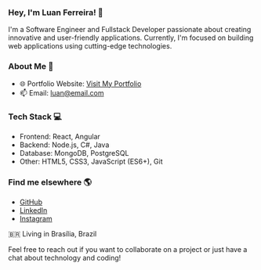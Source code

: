 ### Hey, I'm Luan Ferreira! 👋

I'm a Software Engineer and Fullstack Developer passionate about creating innovative and user-friendly applications. Currently, I'm focused on building web applications using cutting-edge technologies.

### About Me 📜

<!-- - 💼 Senior Software Engineer at [My Company](https://www.company.com) -->
- 🌐 Portfolio Website: [Visit My Portfolio](https://portifolio-mljk9f6hz-luan-ferreiras-projects.vercel.app/)
- 📫 Email: [luan@email.com](luanhsouzaf@gmail.com)

### Tech Stack 💻

- Frontend: React, Angular
- Backend: Node.js, C#, Java
- Database: MongoDB, PostgreSQL
- Other: HTML5, CSS3, JavaScript (ES6+), Git

### Find me elsewhere 🌎

- [GitHub](https://github.com/lhferreirad)
- [LinkedIn](https://www.linkedin.com/in/lhferreirad/)
- [Instagram](https://www.instagram.com/lhferreirad/)
<!-- - [Twitter](https://twitter.com/meu-usuario) -->
<!-- - [Dev.to](https://dev.to/meu-usuario) -->

🇧🇷 Living in Brasília, Brazil <br>

Feel free to reach out if you want to collaborate on a project or just have a chat about technology and coding!
